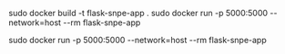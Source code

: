 sudo docker build -t flask-snpe-app .
sudo docker run -p 5000:5000 --network=host --rm flask-snpe-app

sudo docker run -p 5000:5000 --network=host --rm flask-snpe-app
